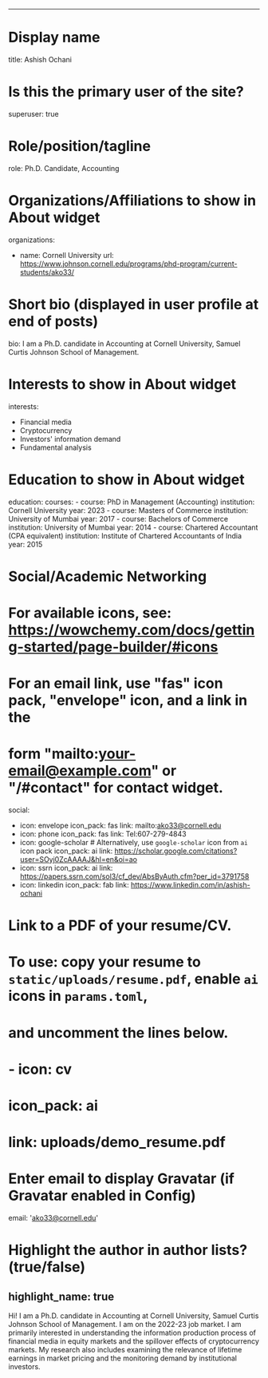 
---
# Display name
title: Ashish Ochani

# Is this the primary user of the site?
superuser: true

# Role/position/tagline
role: Ph.D. Candidate, Accounting

# Organizations/Affiliations to show in About widget
organizations:
  - name: Cornell University
    url: https://www.johnson.cornell.edu/programs/phd-program/current-students/ako33/


# Short bio (displayed in user profile at end of posts)
bio: I am a Ph.D. candidate in Accounting at Cornell University, Samuel Curtis Johnson School of Management.

# Interests to show in About widget
interests:
  - Financial media
  - Cryptocurrency 
  - Investors' information demand
  - Fundamental analysis

# Education to show in About widget
education:
  courses:
    - course: PhD in Management (Accounting)
      institution: Cornell University
      year: 2023
    - course: Masters of Commerce
      institution: University of Mumbai
      year: 2017
    - course: Bachelors of Commerce
      institution: University of Mumbai
      year: 2014
    - course: Chartered Accountant (CPA equivalent)
      institution: Institute of Chartered Accountants of India
      year: 2015      

# Social/Academic Networking
# For available icons, see: https://wowchemy.com/docs/getting-started/page-builder/#icons
#   For an email link, use "fas" icon pack, "envelope" icon, and a link in the
#   form "mailto:your-email@example.com" or "/#contact" for contact widget.
social:
  - icon: envelope
    icon_pack: fas
    link: mailto:ako33@cornell.edu
  - icon: phone
    icon_pack: fas
    link: Tel:607-279-4843
  - icon: google-scholar # Alternatively, use `google-scholar` icon from `ai` icon pack
    icon_pack: ai
    link: https://scholar.google.com/citations?user=SOyj0ZcAAAAJ&hl=en&oi=ao
  - icon: ssrn
    icon_pack: ai
    link: https://papers.ssrn.com/sol3/cf_dev/AbsByAuth.cfm?per_id=3791758
  - icon: linkedin
    icon_pack: fab
    link: https://www.linkedin.com/in/ashish-ochani

# Link to a PDF of your resume/CV.
# To use: copy your resume to `static/uploads/resume.pdf`, enable `ai` icons in `params.toml`,
# and uncomment the lines below.
# - icon: cv
#   icon_pack: ai
#   link: uploads/demo_resume.pdf

# Enter email to display Gravatar (if Gravatar enabled in Config)
email: 'ako33@cornell.edu'

# Highlight the author in author lists? (true/false)
highlight_name: true
---

Hi! I am a Ph.D. candidate in Accounting at Cornell University, Samuel Curtis Johnson School of Management. I am on the 2022-23 job market.
I am primarily interested in understanding the information production process of financial media in equity markets and the spillover effects of cryptocurrency markets. My research also includes examining the relevance of lifetime earnings in market pricing and the monitoring demand by institutional investors.
